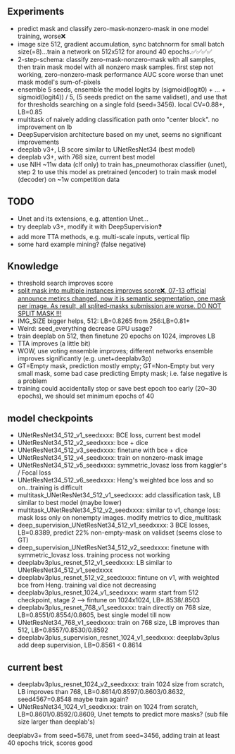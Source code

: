 ## Experiments
- predict mask and classify zero-mask-nonzero-mask in one model training, worse❌
- image size 512, gradient accumulation, sync batchnorm for small batch size(=8)...train a network on 512x512 for around 40 epochs.✅✅✅✅
- 2-step-schema: classify zero-mask-nonzero-mask with all samples, then train mask model with all nonzero mask samples. first step not working, zero-nonzero-mask performance AUC score worse than unet mask model's sum-of-pixels
- ensemble 5 seeds, ensemble the model logits by (sigmoid(logit0) + ... + sigmoid(logit4)) / 5, (5 seeds predict on the same validset), and use that for thresholds searching on a single fold (seed=3456). local CV=0.88+, LB=0.85
- multitask of naively adding classification path onto "center block". no improvement on lb
- DeepSupervision architecture based on my unet, seems no significant improvements
- deeplab v3+, LB score similar to UNetResNet34 (best model)
- deeplab v3+, with 768 size, current best model
- use NIH ~11w data (clf only) to train has_pneumothorax classifier (unet), step 2 to use this model as pretrained (encoder) to train mask model (decoder) on ~1w competition data



## TODO
- Unet and its extensions, e.g. attention Unet...
- try deeplab v3+, modify it with DeepSupervision❓
- add more TTA methods, e.g. multi-scale inputs, vertical flip
- some hard example mining? (false negative)

## Knowledge
- threshold search improves score
- [split mask into multiple instances improves score❌, 07-13 official announce metircs changed, now it is semantic segmentation, one mask per image. As result, all splited-masks submission are worse. DO NOT SPLIT MASK !!!](https://www.kaggle.com/c/siim-acr-pneumothorax-segmentation/discussion/99231#latest-574195)
- IMG_SIZE bigger helps, 512: LB=0.8265 from 256:LB=0.81+
- Weird: seed_everything decrease GPU usage?
- train deeplab on 512, then finetune 20 epochs on 1024, improves LB 
- TTA improves (a little bit)
- WOW, use voting ensemble improves; different networks ensemble improves significantly (e.g. unet+deeplabv3p)
- GT=Empty mask, prediction mostly empty; GT=Non-Empty but very small mask, some bad case predicting Empty mask; i.e. false negative is a problem
- training could accidentally stop or save best epoch too early (20~30 epochs), we should set minimum epochs of 40

## model checkpoints
- UNetResNet34_512_v1_seedxxxx: BCE loss, current best model
- UNetResNet34_512_v2_seedxxxx: bce + dice
- UNetResNet34_512_v3_seedxxxx: finetune with bce + dice
- UNetResNet34_512_v4_seedxxxx: train on nonzero-mask image
- UNetResNet34_512_v5_seedxxxx: symmetric_lovasz loss from kaggler's / Focal loss
- UNetResNet34_512_v6_seedxxxx: Heng's weighted bce loss and so on...training is difficult
- multitask_UNetResNet34_512_v1_seedxxxx: add classification task, LB similar to best model (maybe lower)
- multitask_UNetResNet34_512_v2_seedxxxx: similar to v1, change loss: mask loss only on nonempty images. modify metrics to dice_multitask
- deep_supervision_UNetResNet34_512_v1_seedxxxx: 3 BCE losses, LB=0.8389, predict 22% non-empty-mask on validset (seems close to GT)
- deep_supervision_UNetResNet34_512_v2_seedxxxx: finetune with symmetric_lovasz loss. training process not working
- deeplabv3plus_resnet_512_v1_seedxxxx: LB similar to UNetResNet34_512_v1_seedxxxx
- deeplabv3plus_resnet_512_v2_seedxxxx: fintune on v1, with weighted bce from Heng. training val dice not decreasing
- deeplabv3plus_resnet_1024_v1_seedxxxx: warm start from 512 checkpoint, stage 2 --> fintune on 1024x1024, LB=.8538/.8503
- deeplabv3plus_resnet_768_v1_seedxxxx: train directly on 768 size, LB=0.8551/0.8554/0.8605, best single model till now
- UNetResNet34_768_v1_seedxxxx: train on 768 size, LB improves than 512, LB=0.8557/0.8530/0.8592
- deeplabv3plus_supervision_resnet_1024_v1_seedxxxx: deeplabv3plus add deep supervision, LB=0.8561 < 0.8614

## current best
- deeplabv3plus_resnet_1024_v2_seedxxxx: train 1024 size from scratch, LB improves than 768, LB=0.8614/0.8597/0.8603/0.8632, seed4567=0.8548 maybe train again?
- UNetResNet34_1024_v1_seedxxxx: train on 1024 from scratch, LB=0.8601/0.8592/0.8609, Unet tempts to predict more masks? (sub file size larger than deeplab's)


deeplabv3+ from seed=5678, unet from seed=3456, adding train at least 40 epochs trick, scores good







